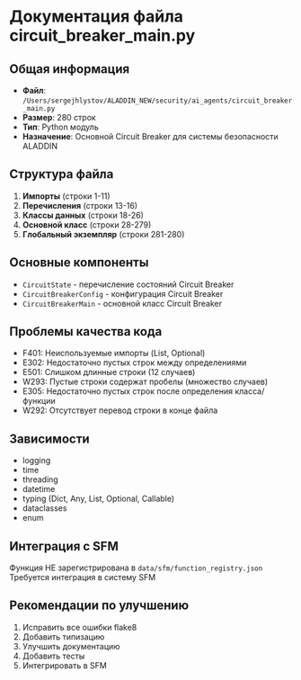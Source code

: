 # Документация файла circuit_breaker_main.py

## Общая информация
- **Файл**: `/Users/sergejhlystov/ALADDIN_NEW/security/ai_agents/circuit_breaker_main.py`
- **Размер**: 280 строк
- **Тип**: Python модуль
- **Назначение**: Основной Circuit Breaker для системы безопасности ALADDIN

## Структура файла
1. **Импорты** (строки 1-11)
2. **Перечисления** (строки 13-16)
3. **Классы данных** (строки 18-26)
4. **Основной класс** (строки 28-279)
5. **Глобальный экземпляр** (строки 281-280)

## Основные компоненты
- `CircuitState` - перечисление состояний Circuit Breaker
- `CircuitBreakerConfig` - конфигурация Circuit Breaker
- `CircuitBreakerMain` - основной класс Circuit Breaker

## Проблемы качества кода
- F401: Неиспользуемые импорты (List, Optional)
- E302: Недостаточно пустых строк между определениями
- E501: Слишком длинные строки (12 случаев)
- W293: Пустые строки содержат пробелы (множество случаев)
- E305: Недостаточно пустых строк после определения класса/функции
- W292: Отсутствует перевод строки в конце файла

## Зависимости
- logging
- time
- threading
- datetime
- typing (Dict, Any, List, Optional, Callable)
- dataclasses
- enum

## Интеграция с SFM
Функция НЕ зарегистрирована в `data/sfm/function_registry.json`
Требуется интеграция в систему SFM

## Рекомендации по улучшению
1. Исправить все ошибки flake8
2. Добавить типизацию
3. Улучшить документацию
4. Добавить тесты
5. Интегрировать в SFM
